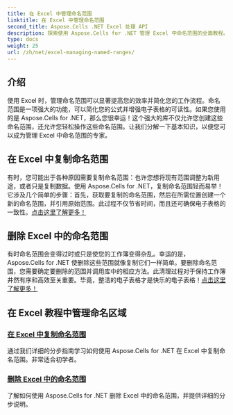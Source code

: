 ```yaml
---
title: 在 Excel 中管理命名范围
linktitle: 在 Excel 中管理命名范围
second_title: Aspose.Cells .NET Excel 处理 API
description: 探索使用 Aspose.Cells for .NET 管理 Excel 中命名范围的全面教程。非常适合初学者和高级用户。
type: docs
weight: 25
url: /zh/net/excel-managing-named-ranges/
---
```

## 介绍

使用 Excel 时，管理命名范围可以显著提高您的效率并简化您的工作流程。命名范围是一项强大的功能，可以简化您的公式并增强电子表格的可读性。如果您使用的是 Aspose.Cells for .NET，那么您很幸运！这个强大的库不仅允许您创建这些命名范围，还允许您轻松操作这些命名范围。让我们分解一下基本知识，以便您可以成为管理 Excel 中命名范围的专家。

## 在 Excel 中复制命名范围

有时，您可能出于各种原因需要复制命名范围：也许您想将现有范围调整为新用途，或者只是复制数据。使用 Aspose.Cells for .NET，复制命名范围轻而易举！它涉及几个简单的步骤：首先，获取要复制的命名范围，然后在所需位置创建一个新的命名范围，并引用原始范围。此过程不仅节省时间，而且还可确保电子表格的一致性。[点击这里了解更多！](./copy-named-ranges/)

## 删除 Excel 中的命名范围

有时命名范围会变得过时或只是使您的工作簿变得杂乱。幸运的是，Aspose.Cells for .NET 使删除这些范围就像复制它们一样简单。要删除命名范围，您需要确定要删除的范围并调用库中的相应方法。此清理过程对于保持工作簿井然有序和高效至关重要。毕竟，整洁的电子表格才是快乐的电子表格！[点击这里了解更多！](./remove-named-range/)

## 在 Excel 教程中管理命名区域
### [在 Excel 中复制命名范围](./copy-named-ranges/)
通过我们详细的分步指南学习如何使用 Aspose.Cells for .NET 在 Excel 中复制命名范围。非常适合初学者。
### [删除 Excel 中的命名范围](./remove-named-range/)
了解如何使用 Aspose.Cells for .NET 删除 Excel 中的命名范围，并提供详细的分步说明。